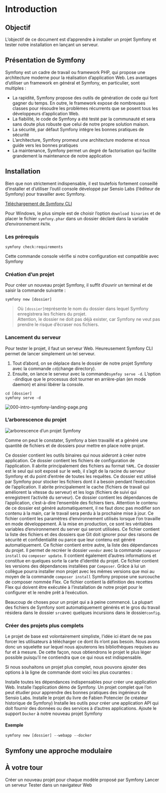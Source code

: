 # Introduction

## Objectif

L’objectif de ce document est d’apprendre à installer un projet Symfony et tester notre installation en lançant un
serveur.

## Présentation de Symfony

Symfony est un cadre de travail ou framework PHP, qui propose une architecture moderne pour la réalisation d’application
Web.
Les avantages d’utiliser un framework en général et Symfony, en particulier, sont multiples :

- La rapidité, Symfony propose des outils de génération de code qui font gagner du temps. En outre, le framework expose
  de nombreuses classes pour résoudre les problèmes récurrents que se posent tous les développeurs d’application Web.
- La fiabilité, le code de Symfony a été testé par la communauté et sera sans doute plus robuste que celui de notre
  propre solution maison.
- La sécurité, par défaut Symfony intègre les bonnes pratiques de sécurité
- L’architecture, Symfony promeut une architecture moderne et nous guide vers les bonnes pratiques
- La maintenance, Symfony permet un degré de factorisation qui facilite grandement la maintenance de notre application

## Installation

Bien que non strictement indispensable, il est toutefois fortement conseillé d’installer et d’utiliser l’outil console
développé par Sensio Labs (l’éditeur de Symfony) pour travailler avec Symfony.

[Téléchargement de Symfony CLI](https://symfony.com/download)

Pour Windows, le plus simple est de choisir l’option `download binaries` et de placer le fichier `symfony.phar` dans un dossier déclaré dans la variable d’environnement `PATH`.

### Les prérequis

```symfony check:requirements```

Cette commande console vérifie si notre configuration est compatible avec Symfony

### Création d’un projet

Pour créer un nouveau projet Symfony, il suffit d’ouvrir un terminal et de saisir la commande suivante :

```symfony new [dossier]```

> Où `[dossier]`représente le nom du dossier dans lequel Symfony enregistrera les fichiers du projet.  
> Attention, le dossier ne doit pas déjà exister, car Symfony ne veut pas prendre le risque d’écraser nos fichiers.

### Lancement du serveur

Pour tester le projet, il faut un serveur Web. Heureusement Symfony CLI permet de lancer simplement un tel serveur.

1. Tout d’abord, on se déplace dans le dossier de notre projet Symfony avec la commande `cd`(change directory).
2. Ensuite, on lance le serveur avec la commande`symfoy serve -d`. L’option `-d`indique que le processus doit tourner
   en arrière-plan (en mode daemon) et ainsi libérer la console.

```
cd [dossier]
symfony serve -d
```

![000-intro-symfony-landing-page.png](000-intro-symfony-landing-page.png)

### L’arborescence du projet

![arborescence d’un projet Symfony](000-intro-arborescence-premier-projet-symfony.gif)

Comme on peut le constater, Symfony a bien travaillé et a généré une quantité de fichiers et de dossiers pour mettre en
place notre projet.

<deflist type="medium">
    <def title="bin">
        Ce dossier contient les outils binaires qui nous aideront à créer notre application.
    </def>
    <def title="config">
        Ce dossier contient les fichiers de configuration de l’application. Il abrite principalement des fichiers au format <code>YAML</code>.
    </def>
    <def title="public">
        Ce dossier est le seul qui soit exposé sur le web, il s’agit de la racine du serveur Symfony et du point d’entrée de toutes les requêtes.
    </def>
    <def title="var">
        Ce dossier est utilisé par Symfony pour stocker les fichiers dont il a besoin pendant l’exécution de l’application. Il abrite principalement le cache (fichiers de travail qui améliorent la vitesse du serveur) et les logs (fichiers de suivi qui enregistrent l’activité du serveur).
    </def>
    <def title="vendor">
        Ce dossier contient les dépendances de l’application, c’est-à-dire l’ensemble des fichiers tiers. Attention le contenu de ce dossier est généré automatiquement, il ne faut donc pas modifier son contenu à la main, car le travail sera perdu à la prochaine mise à jour.
    </def>
    <def title=".env">
        Ce fichier contient les paramètres d’environnement utilisés lorsque l’on travaille en mode développement. À la mise en production, ce sont les véritables variables d’environnement du server qui seront utilisées. 
    </def>
    <def title=".gitignore">
        Ce fichier contient la liste des fichiers et des dossiers que Git doit ignorer pour des raisons de sécurité et confidentialité ou parce que leur contenu est généré automatiquement.
    </def>
    <def title="composer.json">
        Ce fichier contient entre autre, la liste des dépendances du projet. Il permet de recréer le dossier <code>vendor</code> avec la commande <code>composer install</code> ou <code>composer update</code>. Il contient également d’autres informations et constitue en quelques sorte la carte d’identité du projet.
    </def>
    <def title="composer.lock">
        Ce fichier contient les versions des dépendances installées par <code>Composer</code>.
        Grâce à lui un collègue pourra installer mon projet avec les mêmes versions que moi au moyen de la commande <code>composer install</code>
    </def>
    <def title="symfony.lock">
        Symfony propose une surcouche de composer nommée Flex. Ce fichier contient la définition des recettes Flex qui doivent être exécutée à l’installation de notre projet pour le configurer et le rendre prêt à l’exécution.
    </def>
</deflist>

Beaucoup de choses pour un projet qui a à peine commencé. La plupart des fichiers de Symfony sont automatiquement
générés et le gros du travail résidera dans le dossier `src`avec quelques incursions dans le dossier`config`.

### Créer des projets plus complets

Le projet de base est volontairement simpliste, l’idée ici étant de ne pas forcer les utilisateurs à télécharger ce dont ils n’ont pas besoin. Nous avons donc un squelette sur lequel nous ajouterons les bibliothèques requises au fur et à mesure. De cette façon, nous obtiendrons le projet le plus léger possible puisqu’il ne contiendra que ce qui nous est indispensable.

Si nous souhaitons un projet plus complet, nous pouvons ajouter des options à la ligne de commande dont voici les plus courantes :


<deflist type="medium">
    <def title="--webapp">
        Installe toutes les dépendances indispensables pour créer une application Web.
    </def>
    <def title="--demo">
        Installe l’application démo de Symfony. Un projet complet que l’on peut étudier pour apprendre des bonnes pratiques des ingénieurs de Sensio Labs.
    </def>
    <def title="--book">
        Installe le projet du livre de Fabien Potencier (le créateur historique de Symfony) </def>
    <def title="--api">
        Installe les outils pour créer une application API qui doit fournir des données ou des services à d’autres applications. 
    </def>
    <def title="--docker">
        Ajoute le support <code>Docker</code> à notre nouveau projet Symfony
    </def>

</deflist>

#### Exemple

```
symfony new [dossier] --webapp --docker
```

## Symfony une approche modulaire


## À votre tour

<procedure>
    <step>
        Créer un nouveau projet pour chaque modèle proposé par Symfony 
    </step>
    <step>
        Lancer un serveur
    </step>
    <step>
        Tester dans un navigateur Web
    </step>
</procedure>
 
